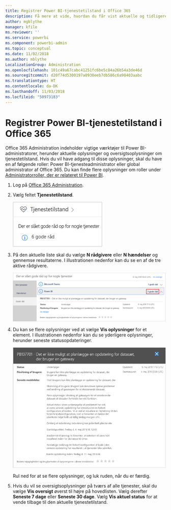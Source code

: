 ```yaml
---
title: Registrer Power BI-tjenestetilstand i Office 365
description: Få mere at vide, hvordan du får vist aktuelle og tidligere tjenestetilstande i Office 365 Administration.
author: mgblythe
manager: kfile
ms.reviewer: ''
ms.service: powerbi
ms.component: powerbi-admin
ms.topic: conceptual
ms.date: 11/02/2018
ms.author: mblythe
LocalizationGroup: Administration
ms.openlocfilehash: 101c49a67cabc41251fc6be5c84a26b54a3de46d
ms.sourcegitcommit: d20f74d5300197a0930eeb7db586c6a90403aabc
ms.translationtype: HT
ms.contentlocale: da-DK
ms.lasthandoff: 11/03/2018
ms.locfileid: "50973183"
---
```

# <a name="track-power-bi-service-health-in-office-365"></a>Registrer Power BI-tjenestetilstand i Office 365

Office 365 Administration indeholder vigtige værktøjer til Power BI-administratorer, herunder aktuelle oplysninger og oversigtsoplysninger om tjenestetilstand. Hvis du vil have adgang til disse oplysninger, skal du have en af følgende roller: Power BI-tjenesteadministrator eller global administrator af Office 365. Du kan finde flere oplysninger om roller under [Administratorroller, der er relateret til Power BI](service-admin-administering-power-bi-in-your-organization.md#administrator-roles-related-to-power-bi).

1. Log på [Office 365 Administration](https://portal.office.com/adminportal).

1. Vælg feltet **Tjenestetilstand**.

    ![Feltet Tjenestetilstand](media/service-admin-health/service-health-tile.png)

1. På den aktuelle liste skal du vælge **N rådgivere** eller **N hændelser** og gennemse resultaterne. I illustrationen nedenfor kan du se en af de tre aktive rådgivere.

    ![Aktive rådgivere](media/service-admin-health/active-advisories.png)

1. Du kan se flere oplysninger ved at vælge **Vis oplysninger** for et element. I illustrationen nedenfor kan du se yderligere oplysninger, herunder seneste statusopdateringer.

    ![Oplysninger om rådgivning](media/service-admin-health/advisory-details.png)

    Rul ned for at se flere oplysninger, og luk ruden, når du er færdig.

1. Hvis du vil se oversigtsoplysninger på tværs af alle tjenester, skal du vælge **Vis oversigt** øverst til højre på hovedlisten. Vælg derefter **Seneste 7 dage** eller **Seneste 30 dage**. Vælg **Vis aktuel status** for at vende tilbage til den aktuelle tjenestetilstand.